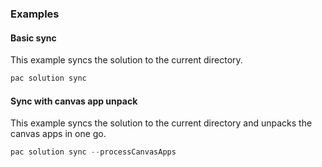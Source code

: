 ### Examples

#### Basic sync

This example syncs the solution to the current directory.

```powershell
pac solution sync
```

#### Sync with canvas app unpack

This example syncs the solution to the current directory and unpacks the canvas apps in one go.

```powershell
pac solution sync --processCanvasApps
```
